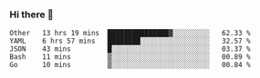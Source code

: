 ### Hi there 👋

<!--
**yeya24/yeya24** is a ✨ _special_ ✨ repository because its `README.md` (this file) appears on your GitHub profile.

Here are some ideas to get you started:

- 🔭 I’m currently working on ...
- 🌱 I’m currently learning ...
- 👯 I’m looking to collaborate on ...
- 🤔 I’m looking for help with ...
- 💬 Ask me about ...
- 📫 How to reach me: ...
- 😄 Pronouns: ...
- ⚡ Fun fact: ...
-->

<!--START_SECTION:waka-->
```text
Other   13 hrs 19 mins  ███████████████▓░░░░░░░░░   62.33 % 
YAML    6 hrs 57 mins   ████████░░░░░░░░░░░░░░░░░   32.57 % 
JSON    43 mins         █░░░░░░░░░░░░░░░░░░░░░░░░   03.37 % 
Bash    11 mins         ▒░░░░░░░░░░░░░░░░░░░░░░░░   00.89 % 
Go      10 mins         ▒░░░░░░░░░░░░░░░░░░░░░░░░   00.84 % 
```
<!--END_SECTION:waka-->
